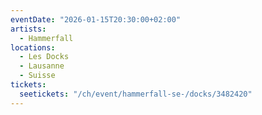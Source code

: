 ```yaml
---
eventDate: "2026-01-15T20:30:00+02:00"
artists:
  - Hammerfall
locations:
  - Les Docks
  - Lausanne
  - Suisse
tickets:
  seetickets: "/ch/event/hammerfall-se-/docks/3482420"
---
```

